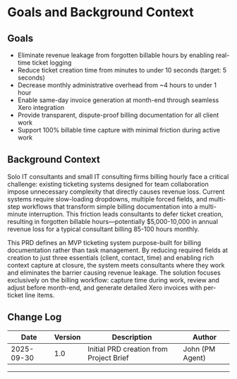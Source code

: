 # Goals and Background Context

## Goals

- Eliminate revenue leakage from forgotten billable hours by enabling real-time ticket logging
- Reduce ticket creation time from minutes to under 10 seconds (target: 5 seconds)
- Decrease monthly administrative overhead from ~4 hours to under 1 hour
- Enable same-day invoice generation at month-end through seamless Xero integration
- Provide transparent, dispute-proof billing documentation for all client work
- Support 100% billable time capture with minimal friction during active work

## Background Context

Solo IT consultants and small IT consulting firms billing hourly face a critical challenge: existing ticketing systems designed for team collaboration impose unnecessary complexity that directly causes revenue loss. Current systems require slow-loading dropdowns, multiple forced fields, and multi-step workflows that transform simple billing documentation into a multi-minute interruption. This friction leads consultants to defer ticket creation, resulting in forgotten billable hours—potentially $5,000-10,000 in annual revenue loss for a typical consultant billing 85-100 hours monthly.

This PRD defines an MVP ticketing system purpose-built for billing documentation rather than task management. By reducing required fields at creation to just three essentials (client, contact, time) and enabling rich context capture at closure, the system meets consultants where they work and eliminates the barrier causing revenue leakage. The solution focuses exclusively on the billing workflow: capture time during work, review and adjust before month-end, and generate detailed Xero invoices with per-ticket line items.

## Change Log

| Date | Version | Description | Author |
|------|---------|-------------|--------|
| 2025-09-30 | 1.0 | Initial PRD creation from Project Brief | John (PM Agent) |

---
